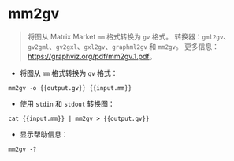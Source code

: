 # mm2gv

> 将图从 Matrix Market `mm` 格式转换为 `gv` 格式。
> 转换器：`gml2gv`、`gv2gml`、`gv2gxl`、`gxl2gv`、`graphml2gv` 和 `mm2gv`。
> 更多信息：<https://graphviz.org/pdf/mm2gv.1.pdf>。

- 将图从 `mm` 格式转换为 `gv` 格式：

`mm2gv -o {{output.gv}} {{input.mm}}`

- 使用 `stdin` 和 `stdout` 转换图：

`cat {{input.mm}} | mm2gv > {{output.gv}}`

- 显示帮助信息：

`mm2gv -?`